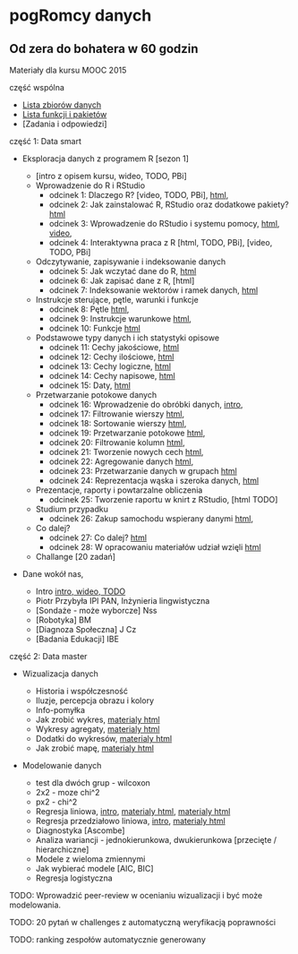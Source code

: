 ﻿
pogRomcy danych
===============
Od zera do bohatera w 60 godzin
-------------------------------

Materiały dla kursu MOOC 2015

część wspólna

+ [Lista zbiorów danych](https://rawgit.com/pbiecek/MOOC/master/0_dane/0_dane.html)
+ [Lista funkcji i pakietów](https://rawgit.com/pbiecek/MOOC/master/0_dane/1_skorowidz.html)
+ [Zadania i odpowiedzi]


część 1: Data smart

+ Eksploracja danych z programem R [sezon 1]
  * [intro z opisem kursu, wideo, TODO, PBi]
  * Wprowadzenie do R i RStudio
    + odcinek 1: Dlaczego R? [video, TODO, PBi], [html](https://rawgit.com/pbiecek/MOOC/master/przetwarzanie/introR.md),
    + odcinek 2: Jak zainstalować R, RStudio oraz dodatkowe pakiety? [html](https://rawgit.com/pbiecek/MOOC/master/1_przetwarzanieDanych/1_instalacja.Rmd) 
    + odcinek 3: Wprowadzenie do RStudio i systemu pomocy, [html](https://rawgit.com/pbiecek/MOOC/master/1_przetwarzanieDanych/2_wprowadzenieDoRStudio.html), [video](https://github.com/pbiecek/MOOC/blob/master/1_przetwarzanieDanych/2_MOOC_Przetwarzanie_01.mp4?raw=true), 
    + odcinek 4: Interaktywna praca z R [html, TODO, PBi], [video, TODO, PBi]
  * Odczytywanie, zapisywanie i indeksowanie danych
    + odcinek 5: Jak wczytać dane do R, [html](https://rawgit.com/pbiecek/MOOC/master/1_przetwarzanieDanych/3_wczytywanie.html)
    + odcinek 6: Jak zapisać dane z R, [html]
    + odcinek 7: Indeksowanie wektorów i ramek danych, [html](https://rawgit.com/pbiecek/MOOC/master/1_przetwarzanieDanych/4_indeksowanie.html)
  * Instrukcje sterujące, pętle, warunki i funkcje
    + odcinek 8: Pętle [html](https://rawgithub.com/pbiecek/MOOC/master/1_przetwarzanieDanych/8_petle.html), 
    + odcinek 9: Instrukcje warunkowe [html](https://rawgithub.com/pbiecek/MOOC/master/1_przetwarzanieDanych/81_instrukcje_warunkowe.html), 
    + odcinek 10: Funkcje [html](https://rawgithub.com/pbiecek/MOOC/master/1_przetwarzanieDanych/82_funkcje.html)
  * Podstawowe typy danych i ich statystyki opisowe
    + odcinek 11: Cechy jakościowe, [html](https://rawgithub.com/pbiecek/MOOC/master/1_przetwarzanieDanych/51_ilosciowe.html)
    + odcinek 12: Cechy ilościowe, [html](https://rawgithub.com/pbiecek/MOOC/master/1_przetwarzanieDanych/52_jakosciowe.html)
    + odcinek 13: Cechy logiczne, [html](https://rawgithub.com/pbiecek/MOOC/master/1_przetwarzanieDanych/53_logiczne.html)
    + odcinek 14: Cechy napisowe, [html](https://rawgithub.com/pbiecek/MOOC/master/1_przetwarzanieDanych/54_napisowe.html)
    + odcinek 15: Daty, [html](https://rawgithub.com/pbiecek/MOOC/master/1_przetwarzanieDanych/55_daty.html)
  * Przetwarzanie potokowe danych
    + odcinek 16: Wprowadzenie do obróbki danych, [intro](https://rawgit.com/pbiecek/MOOC/master/przetwarzanie/dplyrIntro.md), 
    + odcinek 17: Filtrowanie wierszy [html](https://rawgit.com/pbiecek/MOOC/master/1_przetwarzanieDanych/61_dplyr_filter.html), 
    + odcinek 18: Sortowanie wierszy [html](https://rawgit.com/pbiecek/MOOC/master/1_przetwarzanieDanych/62_dplyr_sort.html), 
    + odcinek 19: Przetwarzanie potokowe [html](https://rawgit.com/pbiecek/MOOC/master/1_przetwarzanieDanych/63_dplyr_potok.html), 
    + odcinek 20: Filtrowanie kolumn [html](https://rawgit.com/pbiecek/MOOC/master/1_przetwarzanieDanych/64_dplyr_select.html), 
    + odcinek 21: Tworzenie nowych cech [html](https://rawgit.com/pbiecek/MOOC/master/1_przetwarzanieDanych/65_dplyr_mutate.html), 
    + odcinek 22: Agregowanie danych [html](https://rawgit.com/pbiecek/MOOC/master/1_przetwarzanieDanych/66_dplyr_summarise.html), 
    + odcinek 23: Przetwarzanie danych w grupach [html](https://rawgit.com/pbiecek/MOOC/master/1_przetwarzanieDanych/67_dplyr_groupby.html)
    + odcinek 24: Reprezentacja wąska i szeroka danych, [html](https://rawgit.com/pbiecek/MOOC/https://rawgithub.com/pbiecek/MOOC/master/1_przetwarzanieDanych/7_tidyr.html)
  * Prezentacje, raporty i powtarzalne obliczenia
    + odcinek 25: Tworzenie raportu w knirt z RStudio, [html TODO]
  * Studium przypadku
    + odcinek 26: Zakup samochodu wspierany danymi [html](https://rawgit.com/pbiecek/MOOC/master/1_przetwarzanie/77_przypadekUzycia.Rmd),
  * Co dalej? 
    + odcinek 27: Co dalej? [html](https://rawgit.com/pbiecek/MOOC/master/1_przetwarzanie/99_coDalej.html)
    + odcinek 28: W opracowaniu materiałów udział wzięli [html](https://rawgit.com/pbiecek/MOOC/master/1_przetwarzanie/00_credits.Rmd)
  * Challange [20 zadań]

+ Dane wokół nas,
  * Intro [intro, wideo, TODO](https://rawgit.com/pbiecek/MOOC/master/motywacja/intro.md)
  * Piotr Przybyła IPI PAN, Inżynieria lingwistyczna 
  * [Sondaże - może wyborcze] Nss
  * [Robotyka] BM
  * [Diagnoza Społeczna] J Cz
  * [Badania Edukacji] IBE


część 2: Data master

+ Wizualizacja danych
  * Historia i współczesność 
  * Iluzje, percepcja obrazu i kolory
  * Info-pomyłka
  * Jak zrobić wykres, [materialy html](https://rawgit.com/pbiecek/MOOC/master/3_wizualizacjaDanych/1_podstawy.html)
  * Wykresy agregaty,  [materialy html](https://rawgit.com/pbiecek/MOOC/master/3_wizualizacjaDanych/2_agregaty.html)
  * Dodatki do wykresów,  [materialy html](https://rawgit.com/pbiecek/MOOC/master/3_wizualizacjaDanych/3_dodatki.html)
  * Jak zrobić mapę, [materialy html](https://rawgit.com/pbiecek/MOOC/master/3_wizualizacjaDanych/4_mapy.html)


+ Modelowanie danych
  * test dla dwóch grup - wilcoxon
  * 2x2  - moze chi^2
  * px2  - chi^2
  * Regresja liniowa, [intro](https://rawgit.com/pbiecek/MOOC/master/modelowanie/regresjaIntro.md), [materialy html](https://rawgit.com/pbiecek/MOOC/master/modelowanie/regresjaProsta.html), [materialy html](https://rawgit.com/pbiecek/MOOC/master/modelowanie/dopasowanieModelu.html)
  * Regresja przedziałowo liniowa, [intro](https://rawgit.com/pbiecek/MOOC/master/modelowanie/przedzialowaIntro.md),   [materialy html](https://rawgit.com/pbiecek/MOOC/master/modelowanie/regresjaMultiplikatywna.html)
  * Diagnostyka [Ascombe]
  * Analiza wariancji - jednokierunkowa, dwukierunkowa [przecięte / hierarchiczne]
  * Modele z wieloma zmiennymi
  * Jak wybierać modele [AIC, BIC]
  * Regresja logistyczna

TODO: Wprowadzić peer-review w ocenianiu wizualizacji i być może modelowania.

TODO: 20 pytań w challenges z automatyczną weryfikacją poprawności

TODO: ranking zespołów automatycznie generowany
